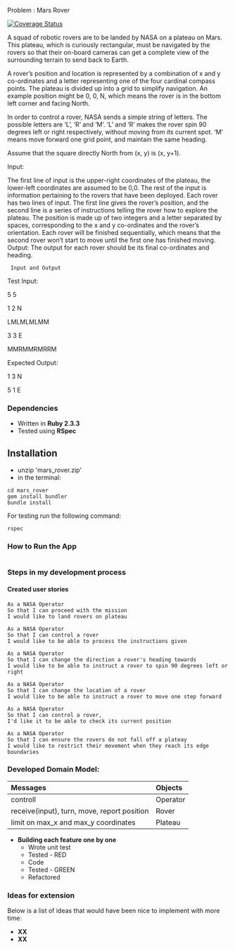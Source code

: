 Problem : Mars Rover

[![Coverage Status](https://coveralls.io/repos/github/edytawrobel/practice-project/badge.svg?branch=master)](https://coveralls.io/github/edytawrobel/practice-project?branch=master)

A squad of robotic rovers are to be landed by NASA on a plateau on Mars. This plateau, which is curiously rectangular, must be navigated by the rovers so that their on-board cameras can get a complete view of the surrounding terrain to send back to Earth.

A rover’s position and location is represented by a combination of x and y co-ordinates and a letter representing one of the four cardinal compass points. The plateau is divided up into a grid to simplify navigation. An example position might be 0, 0, N, which means the rover is in the bottom left corner and facing North.

In order to control a rover, NASA sends a simple string of letters. The possible letters are ‘L’, ‘R’ and ‘M’. ‘L’ and ‘R’ makes the rover spin 90 degrees left or right respectively, without moving from its current spot. ‘M’ means move forward one grid point, and maintain the same heading.

Assume that the square directly North from (x, y) is (x, y+1).

Input:

The first line of input is the upper-right coordinates of the plateau, the lower-left coordinates are assumed to be 0,0.
The rest of the input is information pertaining to the rovers that have been deployed. Each rover has two lines of input. The first line gives the rover’s position, and the second line is a series of instructions telling the rover how to explore the plateau.
The position is made up of two integers and a letter separated by spaces, corresponding to the x and y co-ordinates and the rover’s orientation.
Each rover will be finished sequentially, which means that the second rover won’t start to move until the first one has finished moving.
     Output: The output for each rover should be its final co-ordinates and heading.



     Input and Output

Test Input:

5 5

1 2 N

LMLMLMLMM

3 3 E

MMRMMRMRRM

Expected Output:

1 3 N

5 1 E

### Dependencies

* Written in **Ruby 2.3.3**
* Tested using **RSpec**

## Installation

- unzip 'mars_rover.zip'
- in the terminal:

```
cd mars_rover
gem install bundler
bundle install
```

For testing run the following command:

``` rspec ```


### How to Run the App


```

```


### Steps in my development process

#### Created user stories

  ```
  As a NASA Operator
  So that I can proceed with the mission
  I would like to land rovers on plateau

  As a NASA Operator
  So that I can control a rover
  I would like to be able to process the instructions given

  As a NASA Operator
  So that I can change the direction a rover's heading towards
  I would like to be able to instruct a rover to spin 90 degrees left or right

  As a NASA Operator
  So that I can change the location of a rover
  I would like to be able to instruct a rover to move one step forward
  
  As a NASA Operator
  So that I can control a rover,
  I'd like it to be able to check its current position

  As a NASA Operator
  So that I can ensure the rovers do not fall off a plateay
  I would like to restrict their movement when they reach its edge boundaries
 
  ```


### Developed Domain Model:

| Messages | Objects |
|:---------|:--------------|
| controll  | Operator |
| receive(input), turn, move, report position |  Rover |
| limit on max_x and max_y coordinates | Plateau |


* **Building each feature one by one**
  * Wrote unit test
  * Tested - RED
  * Code
  * Tested - GREEN
  * Refactored

### Ideas for extension

Below is a list of ideas that would have been nice to implement with more time:
* **XX**
* **XX**
